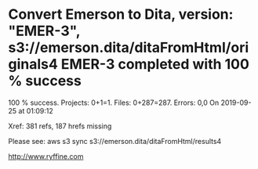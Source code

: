 # Convert Emerson to Dita, version: "EMER-3", s3://emerson.dita/ditaFromHtml/originals4 EMER-3 completed with 100 % success

100 % success. Projects: 0+1=1.  Files: 0+287=287. Errors: 0,0  On 2019-09-25 at 01:09:12

Xref: 381 refs, 187 hrefs missing

Please see: aws s3 sync s3://emerson.dita/ditaFromHtml/results4

http://www.ryffine.com
